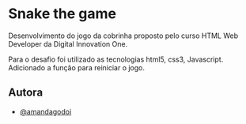 # Snake the game

Desenvolvimento do jogo da cobrinha proposto pelo curso HTML Web Developer da Digital Innovation One.

Para o desafio foi utilizado as tecnologias html5, css3, Javascript. Adicionado a função para reiniciar o jogo.

## Autora
- [@amandagodoi](https://www.github.com/amandagodoi)
